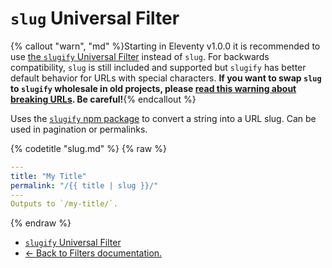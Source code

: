 # `slug` Universal Filter

{% callout "warn", "md" %}Starting in Eleventy v1.0.0 it is recommended to use [the `slugify` Universal Filter](/docs/filters/slugify/) instead of `slug`. For backwards compatibility, `slug` is still included and supported but `slugify` has better default behavior for URLs with special characters. **If you want to swap `slug` to `slugify` wholesale in old projects, please [read this warning about breaking URLs](/docs/filters/slugify/#changing-slug-to-slugify). Be careful!**{% endcallout %}

Uses the [`slugify` npm package](https://www.npmjs.com/package/slugify) to convert a string into a URL slug. Can be used in pagination or permalinks.

{% codetitle "slug.md" %}
{% raw %}

```yaml
---
title: "My Title"
permalink: "/{{ title | slug }}/"
---
Outputs to `/my-title/`.
```

{% endraw %}

- [`slugify` Universal Filter](/docs/filters/slugify/)
- [← Back to Filters documentation.](/docs/filters/)
